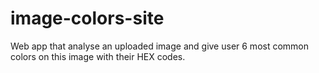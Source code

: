 # image-colors-site
Web app that analyse an uploaded image and give user 6 most common colors on this image with their HEX codes.
